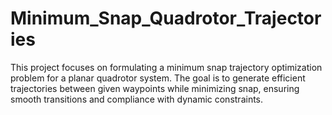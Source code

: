 # Minimum_Snap_Quadrotor_Trajectories
This project focuses on formulating a minimum snap trajectory optimization problem for a planar quadrotor system. The goal is to generate efficient trajectories between given waypoints while minimizing snap, ensuring smooth transitions and compliance with dynamic constraints.
